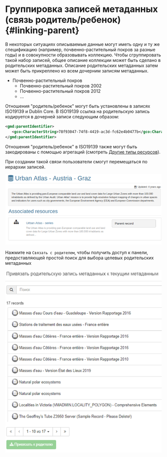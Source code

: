 # Группировка записей метаданных (связь родитель/ребенок) {#linking-parent}

В некоторых ситуациях описываемые данные могут иметь одну и ту же спецификацию (например, почвенно-растительный покров за разные годы) 
и в совокупности образовывать коллекцию. Чтобы сгруппировать такой набор записей, общее описание коллекции может быть сделано в родительских метаданных. 
Описание родительских метаданных затем может быть прикреплено ко всем дочерним записям метаданных.

- Почвенно-растительный покров
    - Почвенно-растительный покров 2002
    - Почвенно-растительный покров 2012
    - \...

Отношения "родитель/ребенок" могут быть установлены в записях ISO19139 и Dublin Core. 
В ISO19139 ссылка на родительскую запись кодируется в дочерней записи следующим образом:

``` xml
<gmd:parentIdentifier>
   <gco:CharacterString>78f93047-74f8-4419-ac3d-fc62e4b0477b</gco:CharacterString>
</gmd:parentIdentifier>
```

Отношения "родитель/ребенок" в ISO19139 также могут быть закодированы с помощью агрегаций (смотреть [Другие типы ресурсов](linking-others.md)).

При создании такой связи пользователи смогут перемещаться по иерархии записей.

![](img/nav-series.png)

Нажмите на `Связать с родителем`, чтобы получить доступ к панели, предоставляющей простой поиск для выбора целевых родительских метаданных

![](img/parent.ru.png)
